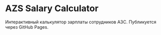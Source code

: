 # AZS Salary Calculator

Интерактивный калькулятор зарплаты сотрудников АЗС. Публикуется через GitHub Pages.